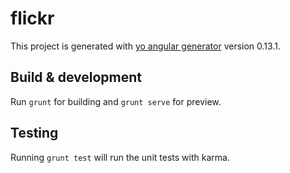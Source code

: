 # flickr

This project is generated with [yo angular generator](https://github.com/yeoman/generator-angular)
version 0.13.1.

## Build & development

Run `grunt` for building and `grunt serve` for preview.

## Testing

Running `grunt test` will run the unit tests with karma.
